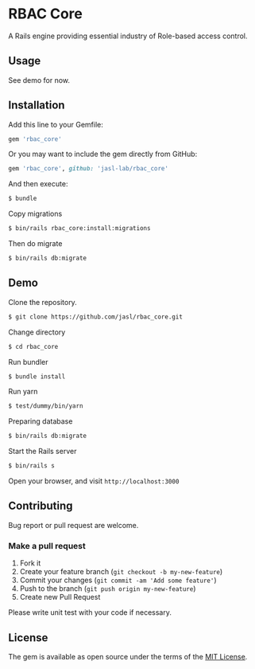 RBAC Core
====

A Rails engine providing essential industry of Role-based access control.

## Usage

See demo for now.

## Installation

Add this line to your Gemfile:

```ruby
gem 'rbac_core'
```

Or you may want to include the gem directly from GitHub:

```ruby
gem 'rbac_core', github: 'jasl-lab/rbac_core'
```

And then execute:

```sh
$ bundle
```

Copy migrations

```sh
$ bin/rails rbac_core:install:migrations
```

Then do migrate

```sh
$ bin/rails db:migrate
```

## Demo

Clone the repository.

```sh
$ git clone https://github.com/jasl/rbac_core.git
```

Change directory

```sh
$ cd rbac_core
```

Run bundler

```sh
$ bundle install
```

Run yarn

```sh
$ test/dummy/bin/yarn
```

Preparing database

```sh
$ bin/rails db:migrate
```

Start the Rails server

```sh
$ bin/rails s
```

Open your browser, and visit `http://localhost:3000`

## Contributing

Bug report or pull request are welcome.

### Make a pull request

1. Fork it
2. Create your feature branch (`git checkout -b my-new-feature`)
3. Commit your changes (`git commit -am 'Add some feature'`)
4. Push to the branch (`git push origin my-new-feature`)
5. Create new Pull Request

Please write unit test with your code if necessary.

## License

The gem is available as open source under the terms of the [MIT License](http://opensource.org/licenses/MIT).
